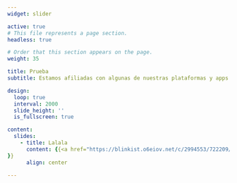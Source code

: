 ```yaml
---
widget: slider

active: true
# This file represents a page section.
headless: true

# Order that this section appears on the page.
weight: 35

title: Prueba
subtitle: Estamos afiliadas con algunas de nuestras plataformas y apps de educacion continua favoritas. Usando estos enlaces también apoyas a EpiSTEMas

design:
  loop: true
  interval: 2000
  slide_height: ''
  is_fullscreen: true

content:
  slides:
    - title: Lalala
      content: {{<a href="https://blinkist.o6eiov.net/c/2994553/722209/10732?subId1=epiSTEMas&u=http%3A%2F%2Fwww.blinkist.com%3Firclickid%3D%7Bclickid%7D%26utm_medium%3Dpaid%26utm_campaign%3D%7Birpid%7D%26utm_source%3DImpact%26utm_term%3D%7Biradname%7D%26utm_content%3D%7Bircid%7D" target="_top" id="722209"><img src="//a.impactradius-go.com/display-ad/10732-722209" border="0" alt="" width="1456" height="180"/></a><img height="0" width="0" src="https://imp.pxf.io/i/2994553/722209/10732?subId1=epiSTEMas" style="position:absolute;visibility:hidden;" border="0" />
}}
      align: center

---
```


